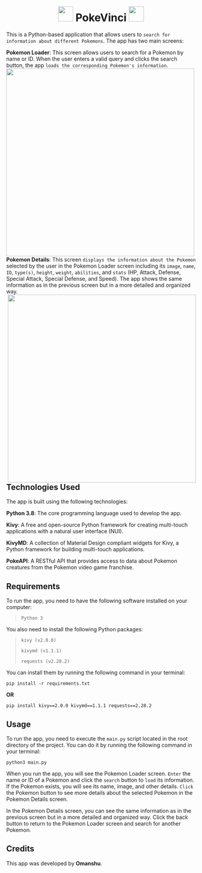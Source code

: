 <div align = "center">
  <h1>
    <img src = "https://github.com/Omanshu209/PokeVinci/assets/114089324/77dca620-0daf-4153-b3d4-ced19028f7af" width = "40" />
    PokeVinci
    <img src = "https://github.com/Omanshu209/PokeVinci/assets/114089324/77dca620-0daf-4153-b3d4-ced19028f7af" width = "40" />
  </h1>
</div>

This is a Python-based application that allows users to `search for information about different Pokemons`. The app has two main screens:

**Pokemon Loader**: This screen allows users to search for a Pokemon by name or ID. When the user enters a valid query and clicks the search button, the app `loads the corresponding Pokemon's information`.
<img src = "https://user-images.githubusercontent.com/114089324/226105428-7a23fb54-cd81-47b9-ae36-5f6589e305a6.jpeg" width = "500" align = "left"/>

**Pokemon Details**: This screen `displays the information about the Pokemon` selected by the user in the Pokemon Loader screen including its `image`, `name`, `ID`, `type(s)`, `height`, `weight`, `abilities`, and `stats` (HP, Attack, Defense, Special Attack, Special Defense, and Speed). The app shows the same information as in the previous screen but in a more detailed and organized way.
<img src = "https://github.com/Omanshu209/PokeVinci/assets/114089324/4d672402-9cc2-4fb0-88e7-8284106f455b" width = "500" align = "right"/>

## Technologies Used
The app is built using the following technologies:

**Python 3.8**: The core programming language used to develop the app.

**Kivy**: A free and open-source Python framework for creating multi-touch applications with a natural user interface (NUI).

**KivyMD**: A collection of Material Design compliant widgets for Kivy, a Python framework for building multi-touch applications.

**PokeAPI**: A RESTful API that provides access to data about Pokemon creatures from the Pokemon video game franchise.

## Requirements
To run the app, you need to have the following software installed on your computer:
> `Python 3`

You also need to install the following Python packages:

> `kivy (v2.0.0)`
>
> `kivymd (v1.1.1)`
>
> `requests (v2.28.2)`

You can install them by running the following command in your terminal:
```
pip install -r requirements.txt
```
**OR**
```
pip install kivy==2.0.0 kivymd==1.1.1 requests==2.28.2
```
## Usage
To run the app, you need to execute the `main.py` script located in the root directory of the project. You can do it by running the following command in your terminal:
```
python3 main.py
```
When you run the app, you will see the Pokemon Loader screen. `Enter` the name or ID of a Pokemon and click the `search` button to `load` its information. If the Pokemon exists, you will see its name, image, and other details. `Click` the Pokemon button to see more details about the selected Pokemon in the Pokemon Details screen.

In the Pokemon Details screen, you can see the same information as in the previous screen but in a more detailed and organized way. Click the back button to return to the Pokemon Loader screen and search for another Pokemon.

## Credits
This app was developed by **Omanshu**.
